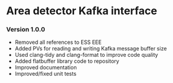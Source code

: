 # Area detector Kafka interface

### Version 1.0.0

* Removed all references to ESS EEE
* Added PVs for reading and writing Kafka message buffer size
* Used clang-tidy and clang-format to improve code quality
* Added flatbuffer library code to repository
* Improved documentation
* Improved/fixed unit tests
